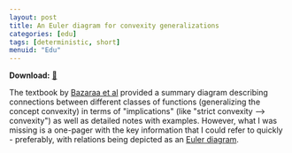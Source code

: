 ```yaml
---
layout: post
title: An Euler diagram for convexity generalizations
categories: [edu]
tags: [deterministic, short]
menuid: "Edu"
---
```

**Download:** [📁](/assets/convexity_generalizations.pdf)

The textbook by [Bazaraa et al](https://www.wiley.com/en-us/Nonlinear+Programming%3A+Theory+and+Algorithms%2C+3rd+Edition-p-9780471486008) provided a summary diagram describing connections between different classes of functions (generalizing the concept convexity) in terms of "implications" (like "strict convexity ⟶ convexity") as well as detailed notes with examples. However, what I was missing is a one-pager with the key information that I could refer to quickly - preferably, with relations being depicted as an [Euler diagram](https://en.wikipedia.org/wiki/Euler_diagram).

